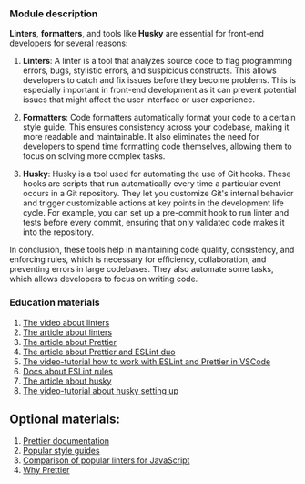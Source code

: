 ### Module description

**Linters**, **formatters**, and tools like **Husky** are essential for front-end developers for several reasons:

1. **Linters**: A linter is a tool that analyzes source code to flag programming errors, bugs, stylistic errors, and 
suspicious constructs. This allows developers to catch and fix issues before they become problems. This is especially
important in front-end development as it can prevent potential issues that might affect the user interface or user 
experience.

2. **Formatters**: Code formatters automatically format your code to a certain style guide. This ensures consistency across 
your codebase, making it more readable and maintainable. It also eliminates the need for developers to spend time 
formatting code themselves, allowing them to focus on solving more complex tasks.

3. **Husky**: Husky is a tool used for automating the use of Git hooks. These hooks are scripts that run automatically every
time a particular event occurs in a Git repository. They let you customize Git's internal behavior and trigger 
customizable actions at key points in the development life cycle. For example, you can set up a pre-commit hook to run 
linter and tests before every commit, ensuring that only validated code makes it into the repository.

In conclusion, these tools help in maintaining code quality, consistency, and enforcing rules, which is necessary for 
efficiency, collaboration, and preventing errors in large codebases. They also automate some tasks, which allows 
developers to focus on writing code.


### Education materials

1. [The video about linters](https://www.youtube.com/watch?v=HDQXWr5TOnI) 
2. [The article about linters](https://www.testim.io/blog/what-is-a-linter-heres-a-definition-and-quick-start-guide/)
3. [The article about Prettier](https://javascript.plainenglish.io/prettier-the-formatting-big-brother-of-eslint-2becf33168f9) 
4. [The article about Prettier and ESLint duo](https://blog.logrocket.com/using-prettier-eslint-automate-formatting-fixing-javascript/)
5. [The video-tutorial how to work with ESLint and Prettier in VSCode](https://www.youtube.com/watch?v=St1YSNoB36Y) 
6. [Docs about ESLint rules](https://eslint.org/docs/latest/use/configure/rules) 
7. [The article about husky](https://blog.bitsrc.io/ensure-javascript-code-quality-with-husky-and-hooks-6e338222662) 
8. [The video-tutorial about husky setting up](https://www.youtube.com/watch?v=-qHA6zbOdLc)

## Optional materials:

1. [Prettier documentation](https://prettier.io/)
2. [Popular style guides](https://blog.codacy.com/4-popular-javascript-style-guides)
3. [Comparison of popular linters for JavaScript](https://www.sitepoint.com/comparison-javascript-linting-tools/) 
4. [Why Prettier](https://prettier.io/docs/en/why-prettier.html)
